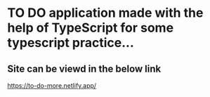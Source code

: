# TO DO application made with the help of TypeScript for some typescript practice...

## Site can be viewd in the below link

https://to-do-more.netlify.app/
